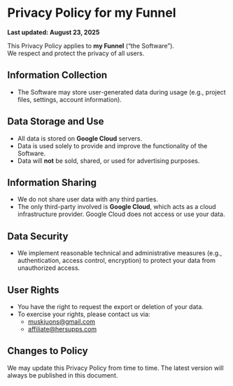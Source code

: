 # Privacy Policy for my Funnel

**Last updated: August 23, 2025**

This Privacy Policy applies to **my Funnel** (“the Software”).  
We respect and protect the privacy of all users.

## Information Collection
- The Software may store user-generated data during usage (e.g., project files, settings, account information).

## Data Storage and Use
- All data is stored on **Google Cloud** servers.
- Data is used solely to provide and improve the functionality of the Software.
- Data will **not** be sold, shared, or used for advertising purposes.

## Information Sharing
- We do not share user data with any third parties.
- The only third-party involved is **Google Cloud**, which acts as a cloud infrastructure provider. Google Cloud does not access or use your data.

## Data Security
- We implement reasonable technical and administrative measures (e.g., authentication, access control, encryption) to protect your data from unauthorized access.

## User Rights
- You have the right to request the export or deletion of your data.
- To exercise your rights, please contact us via:
  - muskjuons@gmail.com
  - affiliate@hersupps.com

## Changes to Policy
We may update this Privacy Policy from time to time.
The latest version will always be published in this document.
